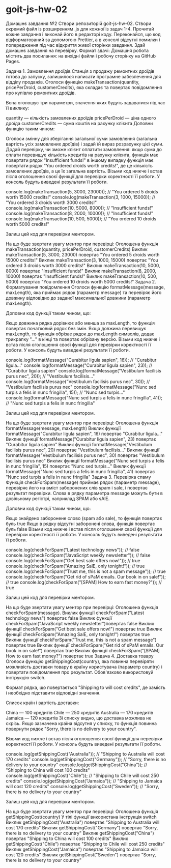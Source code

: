 # goit-js-hw-02

Домашнє завдання №2 Створи репозиторій goit-js-hw-02. Створи окремий файл із
розширенням .js для кожної із задач 1-4. Прочитай кожне завдання і виконай його
в редакторі коду. Переконайся, що код відформатований за допомогою Prettier, а в
консолі відсутні помилки і попередження під час відкриття живої сторінки
завдання. Здай домашнє завдання на перевірку. Формат здачі: Домашня робота
містить два посилання: на вихідні файли і робочу сторінку на GitHub Pages.

Задача 1. Замовлення дроїдів Станція з продажу ремонтних дроїдів готова до
запуску, залишилося написати програмне забезпечення для відділу продажів.
Оголоси функцію makeTransaction(quantity, pricePerDroid, customerCredits), яка
складає та повертає повідомлення про купівлю ремонтних дроїдів.

Вона оголошує три параметри, значення яких будуть задаватися під час її виклику:

quantity — кількість замовлених дроїдів pricePerDroid — ціна одного дроїда
customerCredits — сума коштів на рахунку клієнта Доповни функцію таким чином:

Оголоси змінну для зберігання загальної суми замовлення (загальна вартість усіх
замовлених дроїдів) і задай їй вираз розрахунку цієї суми. Додай перевірку, чи
зможе клієнт оплатити замовлення: якщо сума до сплати перевищує кількість
кредитів на рахунку клієнта, функція має повертати рядок "Insufficient funds!" в
іншому випадку функція має повертати рядок "You ordered <quantity> droids worth
<totalPrice> credits!", де <quantity> це кількість замовлених дроїдів, а
<totalPrice> це їх загальна вартість. Візьми код нижче і встав після оголошення
своєї функції для перевірки коректності її роботи. У консоль будуть виведені
результати її роботи.

console.log(makeTransaction(5, 3000, 23000)); // "You ordered 5 droids worth
15000 credits!" console.log(makeTransaction(3, 1000, 15000)); // "You ordered 3
droids worth 3000 credits!" console.log(makeTransaction(10, 5000, 8000)); //
"Insufficient funds!" console.log(makeTransaction(8, 2000, 10000)); //
"Insufficient funds!" console.log(makeTransaction(10, 500, 5000)); // "You
ordered 10 droids worth 5000 credits!"

Залиш цей код для перевірки ментором.

На що буде звертати увагу ментор при перевірці: Оголошена функція
makeTransaction(quantity, pricePerDroid, customerCredits) Виклик
makeTransaction(5, 3000, 23000) повертає "You ordered 5 droids worth 15000
credits!" Виклик makeTransaction(3, 1000, 15000) повертає "You ordered 3 droids
worth 3000 credits!" Виклик makeTransaction(10, 5000, 8000) повертає
"Insufficient funds!" Виклик makeTransaction(8, 2000, 10000) повертає
"Insufficient funds!" Виклик makeTransaction(10, 500, 5000) повертає "You
ordered 10 droids worth 5000 credits!" Задача 2. Форматування повідомлення
Оголоси функцію formatMessage(message, maxLength), яка приймає рядок (параметр
message) та перевіряє його довжину відповідно до заданої максимальної довжини
(параметр maxLength).

Доповни код функції таким чином, що:

Якщо довжина рядка дорівнює або менша за maxLength, то функція повертає
початковий рядок без змін. Якщо довжина перевищує maxLength, то функція обрізає
рядок до maxLength символів, додає трикрапку "..." в кінці та повертає обрізану
версію. Візьми код нижче і встав після оголошення своєї функції для перевірки
коректності її роботи. У консоль будуть виведені результати її роботи.

console.log(formatMessage("Curabitur ligula sapien", 16)); // "Curabitur
ligula..." console.log(formatMessage("Curabitur ligula sapien", 23)); //
"Curabitur ligula sapien" console.log(formatMessage("Vestibulum facilisis purus
nec", 20)); // "Vestibulum facilisis..." console.log(formatMessage("Vestibulum
facilisis purus nec", 30)); // "Vestibulum facilisis purus nec"
console.log(formatMessage("Nunc sed turpis a felis in nunc fringilla", 15)); //
"Nunc sed turpis..." console.log(formatMessage("Nunc sed turpis a felis in nunc
fringilla", 41)); // "Nunc sed turpis a felis in nunc fringilla"

Залиш цей код для перевірки ментором.

На що буде звертати увагу ментор при перевірці: Оголошена функція
formatMessage(message, maxLength) Виклик функції formatMessage("Curabitur ligula
sapien", 16) повертає "Curabitur ligula..." Виклик функції
formatMessage("Curabitur ligula sapien", 23) повертає "Curabitur ligula sapien"
Виклик функції formatMessage("Vestibulum facilisis purus nec", 20) повертає
"Vestibulum facilisis..." Виклик функції formatMessage("Vestibulum facilisis
purus nec", 30) повертає "Vestibulum facilisis purus nec" Виклик функції
formatMessage("Nunc sed turpis a felis in nunc fringilla", 15) повертає "Nunc
sed turpis..." Виклик функції formatMessage("Nunc sed turpis a felis in nunc
fringilla", 41) повертає "Nunc sed turpis a felis in nunc fringilla" Задача 3.
Перевірка спаму Функція checkForSpam(message) приймає рядок (параметр message),
перевіряє його на вміст заборонених слів spam і sale, і повертає результат
перевірки. Слова в рядку параметра message можуть бути в довільному регістрі,
наприклад SPAM або sAlE.

Доповни код функції таким чином, що:

Якщо знайдено заборонене слово (spam або sale), то функція повертає буль true
Якщо в рядку відсутні заборонені слова, функція повертає буль false Візьми код
нижче і встав після оголошення своєї функції для перевірки коректності її
роботи. У консоль будуть виведені результати її роботи.

console.log(checkForSpam("Latest technology news")); // false
console.log(checkForSpam("JavaScript weekly newsletter")); // false
console.log(checkForSpam("Get best sale offers now!")); // true
console.log(checkForSpam("Amazing SalE, only tonight!")); // true
console.log(checkForSpam("Trust me, this is not a spam message")); // true
console.log(checkForSpam("Get rid of sPaM emails. Our book in on sale!")); //
true console.log(checkForSpam("[SPAM] How to earn fast money?")); // true

Залиш цей код для перевірки ментором.

На що буде звертати увагу ментор при перевірці: Оголошена функція
checkForSpam(message). Виклик функції checkForSpam("Latest technology news")
повертає false Виклик функції checkForSpam("JavaScript weekly
newsletter")повертає false Виклик функції checkForSpam("Get best sale offers
now!") повертає true Виклик функції checkForSpam("Amazing SalE, only tonight!")
повертає true Виклик функції checkForSpam("Trust me, this is not a spam
message") повертає true Виклик функції checkForSpam("Get rid of sPaM emails. Our
book in on sale!") повертає true Виклик функції checkForSpam("[SPAM] How to earn
fast money?") повертає true Задача 4. Доставка товару Оголоси функцію
getShippingCost(country), яка повинна перевіряти можливість доставки товару в
країну користувача (параметр country) і повертати повідомлення про результат.
Обов'язково використовуй інструкцію switch.

Формат рядка, що повертається "Shipping to <country> will cost <price> credits",
де замість <country> і <price> необхідно підставити відповідні значення.

Список країн і вартість доставки:

China — 100 кредитів Chile — 250 кредитів Australia — 170 кредитів Jamaica — 120
кредитів Зі списку видно, що доставка можлива не скрізь. Якщо зазначена країна
відсутня у списку, то функція повинна повернути рядок "Sorry, there is no
delivery to your country".

Візьми код нижче і встав після оголошення своєї функції для перевірки
коректності її роботи. У консоль будуть виведені результати її роботи.

console.log(getShippingCost("Australia")); // "Shipping to Australia will cost
170 credits" console.log(getShippingCost("Germany")); // "Sorry, there is no
delivery to your country" console.log(getShippingCost("China")); // "Shipping to
China will cost 100 credits" console.log(getShippingCost("Chile")); // "Shipping
to Chile will cost 250 credits" console.log(getShippingCost("Jamaica")); //
"Shipping to Jamaica will cost 120 credits"
console.log(getShippingCost("Sweden")); // "Sorry, there is no delivery to your
country"

Залиш цей код для перевірки ментором.

На що буде звертати увагу ментор при перевірці: Оголошена функція
getShippingCost(country) У тілі функції використана інструкція switch Виклик
getShippingCost("Australia") повертає "Shipping to Australia will cost 170
credits" Виклик getShippingCost("Germany") повертає "Sorry, there is no delivery
to your country" Виклик getShippingCost("China") повертає "Shipping to China
will cost 100 credits" Виклик getShippingCost("Chile") повертає "Shipping to
Chile will cost 250 credits" Виклик getShippingCost("Jamaica") повертає
"Shipping to Jamaica will cost 120 credits" Виклик getShippingCost("Sweden")
повертає "Sorry, there is no delivery to your country"
